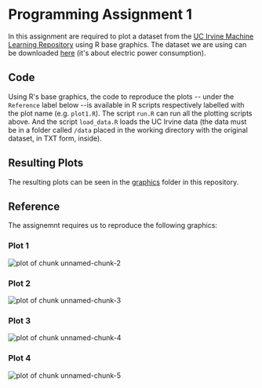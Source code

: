 Programming Assignment 1
========================

In this assignment are required to plot a dataset from the [UC Irvine Machine Learning Repository](http://archive.ics.uci.edu/ml/) using R base graphics. The dataset we are using can be downloaded [here](https://d396qusza40orc.cloudfront.net/exdata%2Fdata%2Fhousehold_power_consumption.zip) (it's about electric power consumption).

Code
----

Using R's base graphics, the code to reproduce the plots -- under the `Reference` label below --is available in R scripts respectively labelled with the plot name (e.g. `plot1.R`). The script `run.R` can run all the plotting scripts above. And the script `load_data.R` loads the UC Irvine data (the data must be in a folder called `/data` placed in the working directory with the original dataset, in TXT form, inside).


Resulting Plots
---------------

The resulting plots can be seen in the [graphics](XXX) folder in this repository.


Reference
---------

The assignemnt requires us to reproduce the following graphics:

### Plot 1


![plot of chunk unnamed-chunk-2](figure/unnamed-chunk-2.png) 


### Plot 2

![plot of chunk unnamed-chunk-3](figure/unnamed-chunk-3.png) 


### Plot 3

![plot of chunk unnamed-chunk-4](figure/unnamed-chunk-4.png) 


### Plot 4

![plot of chunk unnamed-chunk-5](figure/unnamed-chunk-5.png) 
